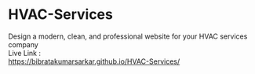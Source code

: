 # HVAC-Services
Design a modern, clean, and professional website for your HVAC services company
<br>
Live Link :
<br>
https://bibratakumarsarkar.github.io/HVAC-Services/
